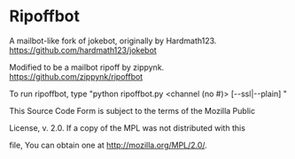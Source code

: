 # Ripoffbot

A mailbot-like fork of jokebot, originally by Hardmath123. https://github.com/hardmath123/jokebot

Modified to be a mailbot ripoff by zippynk. https://github.com/zippynk/ripoffbot

To run ripoffbot, type "python ripoffbot.py <host> <channel (no #)> [--ssl|--plain] <nick>"



This Source Code Form is subject to the terms of the Mozilla Public

License, v. 2.0. If a copy of the MPL was not distributed with this

file, You can obtain one at http://mozilla.org/MPL/2.0/.
